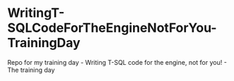 # WritingT-SQLCodeForTheEngineNotForYou-TrainingDay
Repo for my training day - Writing T-SQL code for the engine, not for you! - The training day
